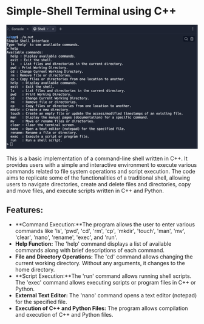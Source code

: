# Simple-Shell Terminal using C++
![Shell Terminal Logo](/images/shell.png)

This is a basic implementation of a command-line shell written in C++. It provides users with a simple and interactive environment to execute various commands related to file system operations and script execution. 
The code aims to replicate some of the functionalities of a traditional shell, allowing users to navigate directories, create and delete files and directories, copy and move files, and execute scripts written in C++ and Python.

## Features:
- **Command Execution:**The program allows the user to enter various commands like 'ls', 'pwd', 'cd', 'rm', 'cp', 'mkdir', 'touch', 'man', 'mv', 'clear', 'nano', 'rename', 'exec', and 'run'.
- **Help Function:** The 'help' command displays a list of available commands along with brief descriptions of each command.
- **File and Directory Operations:** The 'cd' command allows changing the current working directory. Without any arguments, it changes to the home directory.
- **Script Execution:**The 'run' command allows running shell scripts. The 'exec' command allows executing scripts or program files in C++ or Python.
- **External Text Editor:** The 'nano' command opens a text editor (notepad) for the specified file.
- **Execution of C++ and Python Files:** The program allows compilation and execution of C++ and Python files.















